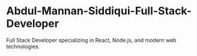 # Abdul-Mannan-Siddiqui-Full-Stack-Developer
Full Stack Developer specializing in React, Node.js, and modern web technologies.
